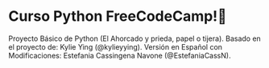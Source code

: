 # Curso Python FreeCodeCamp!🐍
Proyecto Básico de Python (El Ahorcado y prieda, papel o tijera).
Basado en el proyecto de: Kylie Ying (@kylieyying). 
Versión en Español con Modificaciones: Estefania Cassingena Navone (@EstefaniaCassN).

